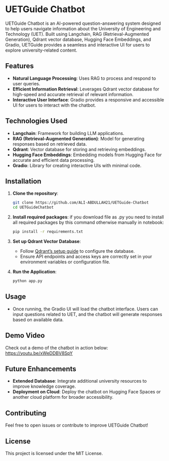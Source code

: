 

# UETGuide Chatbot

UETGuide Chatbot is an AI-powered question-answering system designed to help users navigate information about the University of Engineering and Technology (UET). Built using Langchain, RAG (Retrieval-Augmented Generation), Qdrant vector database, Hugging Face Embeddings, and Gradio, UETGuide provides a seamless and interactive UI for users to explore university-related content.

## Features
- **Natural Language Processing**: Uses RAG to process and respond to user queries.
- **Efficient Information Retrieval**: Leverages Qdrant vector database for high-speed and accurate retrieval of relevant information.
- **Interactive User Interface**: Gradio provides a responsive and accessible UI for users to interact with the chatbot.

## Technologies Used
- **Langchain**: Framework for building LLM applications.
- **RAG (Retrieval-Augmented Generation)**: Model for generating responses based on retrieved data.
- **Qdrant**: Vector database for storing and retrieving embeddings.
- **Hugging Face Embeddings**: Embedding models from Hugging Face for accurate and efficient data processing.
- **Gradio**: Library for creating interactive UIs with minimal code.

## Installation
1. **Clone the repository**:
    ```bash
    git clone https://github.com/ALI-ABDULLAH21/UETGuide-Chatbot
    cd UETGuideChatbot
    ```

2. **Install required packages**:
   if you download file as .py you need to install all required packages by this command otherwise manually  in notebook:
    ```bash
    pip install -r requirements.txt
    ```

4. **Set up Qdrant Vector Database**:
   - Follow [Qdrant’s setup guide](https://qdrant.tech/documentation/) to configure the database.
   - Ensure API endpoints and access keys are correctly set in your environment variables or configuration file.

5. **Run the Application**:
    ```bash
    python app.py
    ```



## Usage
- Once running, the Gradio UI will load the chatbot interface. Users can input questions related to UET, and the chatbot will generate responses based on available data.

## Demo Video
Check out a demo of the chatbot in action below:
https://youtu.be/xWeDDBV8SpY






## Future Enhancements
- **Extended Database**: Integrate additional university resources to improve knowledge coverage.
- **Deployment on Cloud**: Deploy the chatbot on Hugging Face Spaces or another cloud platform for broader accessibility.

## Contributing
Feel free to open issues or contribute to improve UETGuide Chatbot!

## License
This project is licensed under the MIT License.

